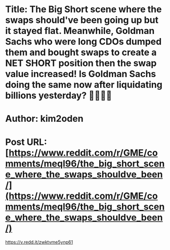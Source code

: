 # Title: The Big Short scene where the swaps should've been going up but it stayed flat. Meanwhile, Goldman Sachs who were long CDOs dumped them and bought swaps to create a NET SHORT position then the swap value increased! Is Goldman Sachs doing the same now after liquidating billions yesterday? 🦍🍿🦍🍿
# Author: kim2oden
# Post URL: [https://www.reddit.com/r/GME/comments/meql96/the_big_short_scene_where_the_swaps_shouldve_been/](https://www.reddit.com/r/GME/comments/meql96/the_big_short_scene_where_the_swaps_shouldve_been/)


https://v.redd.it/zwktvme5ynp61